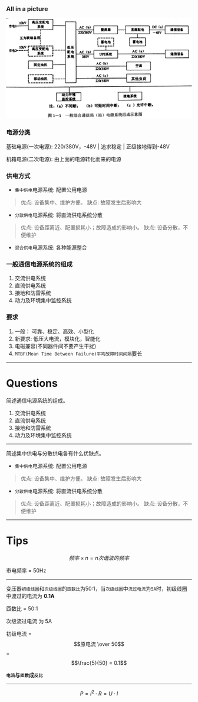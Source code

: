 ### All in a picture

![](/assets/communication_power_system.jpg)

### 电源分类

基础电源(一次电源): 220/380V，-48V | 追求稳定 | 正级接地得到-48V

机箱电源(二次电源): 由上面的电源转化而来的电源

### 供电方式

* `集中供电`电源系统: 配置公用电源
> 优点: 设备集中、维护方便。
> 缺点: 故障发生后影响大

* `分散供电`电源系统: 将直流供电系统分散
> 优点: 设备距离近、配置损耗小；故障造成的影响小。
> 缺点: 设备分散，不便维护

* `混合供电`电源系统: 各种能源整合

### 一般通信电源系统的组成

1. 交流供电系统
2. 直流供电系统
3. 接地和防雷系统
4. 动力及环境集中监控系统


### 要求

1. 一般： 可靠、稳定、高效、小型化
2. 新要求: 低压大电流，模块化，智能化
3. 电磁兼容(不同器件间不要产生干扰)
4. `MTBF(Mean Time Between Failure)平均故障时间间隔`要长

___

# Questions

简述通信电源系统的组成。

1. 交流供电系统
2. 直流供电系统
3. 接地和防雷系统
4. 动力及环境集中监控系统

___

简述集中供电与分散供电各有什么优缺点。

* `集中供电`电源系统: 配置公用电源
> 优点: 设备集中、维护方便。
> 缺点: 故障发生后影响大

* `分散供电`电源系统: 将直流供电系统分散
> 优点: 设备距离近、配置损耗小；故障造成的影响小。
> 缺点: 设备分散，不便维护

___

# Tips

$$频率 \times n = n 次谐波的频率$$

市电频率 = 50Hz
___

变压器`初级线圈`和`次级线圈`的`匝数比`为50:1，当`次级线圈`中`流过电流`为`5A`时，初级线圈中渡过的电流为 **0.1A**

匝数比 = 50:1

次级流过电流 为 5A

初级电流 = $$原电流 \over 50$$ = $$\frac{5}{50} = 0.1$$

**`电流`与`匝数`成`反比`**
___

$$ P = I^2 \cdot R = U \cdot I $$